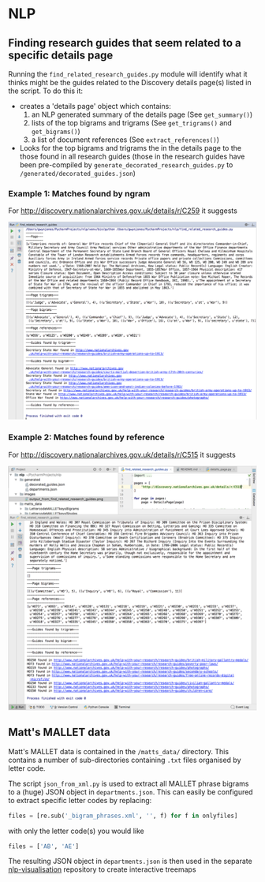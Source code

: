 # NLP

## Finding research guides that seem related to a specific details page

Running the `find_related_research_guides.py` module will identify what it thinks might be the guides related to the Discovery details page(s) listed in the script. To do this it:

* creates a 'details page' object which contains:
    1. an NLP generated summary of the details page (See `get_summary()`)
    2. lists of the top bigrams and trigrams (See `get_trigrams()` and `get_bigrams()`)
    3. a list of document references (See `extract_references()`)
* Looks for the top bigrams and trigrams the in the details page to the those found in all research guides (those in the research guides have been pre-compiled by `generate_decorated_research_guides.py` to `/generated/decorated_guides.json`)

### Example 1: Matches found by ngram

For http://discovery.nationalarchives.gov.uk/details/r/C259 it suggests

![Output from find_related_research_guides.py](images/output_from_find_related_research_guides.png)

### Example 2: Matches found by reference

For http://discovery.nationalarchives.gov.uk/details/r/C515 it suggests

![Output from find_related_research_guides.py](images/alt_output_from_find_related_research_guide.png)

## Matt's MALLET data

Matt's MALLET data is contained in the `/matts_data/` directory. This contains a number of sub-directories containing `.txt` files organised by letter code.

The script `json_from_xml.py` is used to extract all MALLET phrase bigrams to a (huge) JSON object in `departments.json`. This can easily be configured to extract specific letter codes by replacing:

```python
files = [re.sub('_bigram_phrases.xml', '', f) for f in onlyfiles]
```

with only the letter code(s) you would like

```python
files = ['AB', 'AE']
```

The resulting JSON object in `departments.json` is then used in the separate [nlp-visualisation](http://www.github.com/gtv/nlp-visualisation) repository to create interactive treemaps